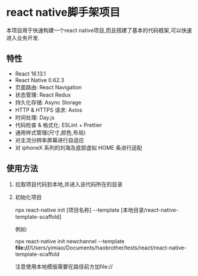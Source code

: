 # react native脚手架项目

本项目用于快速构建一个react native项目,而且搭建了基本的代码框架,可以快速进入业务开发.

## 特性

- React 16.13.1
- React Native 0.62.3
- 页面路由: React Navigation
- 状态管理: React Redux
- 持久化存储: Async Storage
- HTTP & HTTPS 请求: Axios
- 时间处理: Day.js
- 代码检查 & 格式化: ESLint + Prettier
- 通用样式管理(尺寸,颜色,布局)
- 对主流分辨率屏幕进行自适应
- 对 iphoneX 系列的刘海及底部虚拟 HOME 条进行适配

## 使用方法

1. 拉取项目代码到本地,并进入该代码所在的目录

2. 初始化项目

   npx react-native init [项目名称] --template [本地目录/react-native-template-scaffold]

   例如:

   npx react-native init newchannel --template **file://**/Users/yimiao/Documents/haobrother/tests/react/react-native-template-scaffold

   注意使用本地模版需要在路径前方加file://